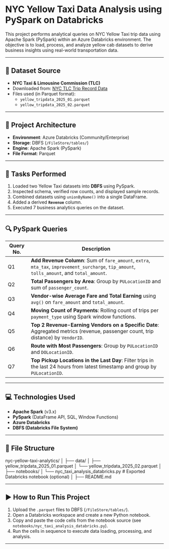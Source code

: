 # NYC Yellow Taxi Data Analysis using PySpark on Databricks

This project performs analytical queries on NYC Yellow Taxi trip data using Apache Spark (PySpark) within an Azure Databricks environment. The objective is to load, process, and analyze yellow cab datasets to derive business insights using real-world transportation data.

---

## 📂 Dataset Source

- **NYC Taxi & Limousine Commission (TLC)**  
- Downloaded from: [NYC TLC Trip Record Data](https://www.nyc.gov/html/tlc/html/about/trip_record_data.shtml)
- Files used (in Parquet format):
  - `yellow_tripdata_2025_01.parquet`
  - `yellow_tripdata_2025_02.parquet`

---

## 🧱 Project Architecture

- **Environment**: Azure Databricks (Community/Enterprise)
- **Storage**: DBFS (`/FileStore/tables/`)
- **Engine**: Apache Spark (PySpark)
- **File Format**: Parquet

---

## 📌 Tasks Performed

1. Loaded two Yellow Taxi datasets into **DBFS** using PySpark.
2. Inspected schema, verified row counts, and displayed sample records.
3. Combined datasets using `unionByName()` into a single DataFrame.
4. Added a derived **`Revenue`** column.
5. Executed 7 business analytics queries on the dataset.

---

## 🔍 PySpark Queries

| Query No. | Description |
|-----------|-------------|
| Q1 | **Add Revenue Column**: Sum of `fare_amount`, `extra`, `mta_tax`, `improvement_surcharge`, `tip_amount`, `tolls_amount`, and `total_amount`. |
| Q2 | **Total Passengers by Area**: Group by `PULocationID` and sum of `passenger_count`. |
| Q3 | **Vendor-wise Average Fare and Total Earning** using `avg()` on `fare_amount` and `total_amount`. |
| Q4 | **Moving Count of Payments**: Rolling count of trips per `payment_type` using Spark window functions. |
| Q5 | **Top 2 Revenue-Earning Vendors on a Specific Date**: Aggregated metrics (revenue, passenger count, trip distance) by `VendorID`. |
| Q6 | **Route with Most Passengers**: Group by `PULocationID` and `DOLocationID`. |
| Q7 | **Top Pickup Locations in the Last Day**: Filter trips in the last 24 hours from latest timestamp and group by `PULocationID`. |

---

## 💻 Technologies Used

- **Apache Spark** (v3.x)
- **PySpark** (DataFrame API, SQL, Window Functions)
- **Azure Databricks**
- **DBFS (Databricks File System)**

---

## 📁 File Structure
nyc-yellow-taxi-analytics/
│
├── data/
│ ├── yellow_tripdata_2025_01.parquet
│ └── yellow_tripdata_2025_02.parquet
│
├── notebooks/
│ └── nyc_taxi_analysis_databricks.py # Exported Databricks notebook (optional)
│
├── README.md

---

## ▶️ How to Run This Project

1. Upload the `.parquet` files to DBFS (`/FileStore/tables/`).
2. Open a Databricks workspace and create a new Python notebook.
3. Copy and paste the code cells from the notebook source (see `notebooks/nyc_taxi_analysis_databricks.py`).
4. Run the cells in sequence to execute data loading, processing, and analysis.

---
